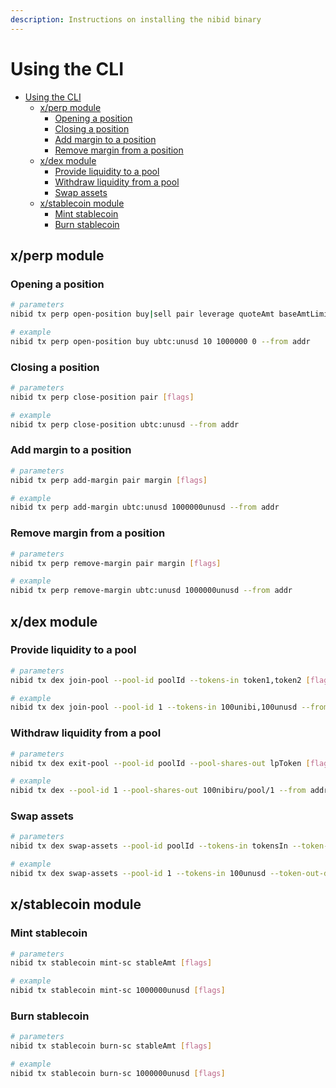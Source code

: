 ```yaml
---
description: Instructions on installing the nibid binary
---
```



# Using the CLI

- [Using the CLI](#using-the-cli)
  - [x/perp module](#xperp-module)
    - [Opening a position](#opening-a-position)
    - [Closing a position](#closing-a-position)
    - [Add margin to a position](#add-margin-to-a-position)
    - [Remove margin from a position](#remove-margin-from-a-position)
  - [x/dex module](#xdex-module)
    - [Provide liquidity to a pool](#provide-liquidity-to-a-pool)
    - [Withdraw liquidity from a pool](#withdraw-liquidity-from-a-pool)
    - [Swap assets](#swap-assets)
  - [x/stablecoin module](#xstablecoin-module)
    - [Mint stablecoin](#mint-stablecoin)
    - [Burn stablecoin](#burn-stablecoin)

## x/perp module

### Opening a position

```bash
# parameters
nibid tx perp open-position buy|sell pair leverage quoteAmt baseAmtLimit [flags]

# example
nibid tx perp open-position buy ubtc:unusd 10 1000000 0 --from addr
```

### Closing a position

```bash
# parameters
nibid tx perp close-position pair [flags]

# example
nibid tx perp close-position ubtc:unusd --from addr
```

### Add margin to a position

```bash
# parameters
nibid tx perp add-margin pair margin [flags]

# example
nibid tx perp add-margin ubtc:unusd 1000000unusd --from addr
```

### Remove margin from a position

```bash
# parameters
nibid tx perp remove-margin pair margin [flags]

# example
nibid tx perp remove-margin ubtc:unusd 1000000unusd --from addr
```

## x/dex module

### Provide liquidity to a pool

```bash
# parameters
nibid tx dex join-pool --pool-id poolId --tokens-in token1,token2 [flags]

# example
nibid tx dex join-pool --pool-id 1 --tokens-in 100unibi,100unusd --from addr
```

### Withdraw liquidity from a pool

```bash
# parameters
nibid tx dex exit-pool --pool-id poolId --pool-shares-out lpToken [flags]

# example
nibid tx dex --pool-id 1 --pool-shares-out 100nibiru/pool/1 --from addr
```

### Swap assets

```bash
# parameters
nibid tx dex swap-assets --pool-id poolId --tokens-in tokensIn --token-out-denom tokenOutDenom [flags]

# example
nibid tx dex swap-assets --pool-id 1 --tokens-in 100unusd --token-out-denom unibi --from addr
```

## x/stablecoin module

### Mint stablecoin

```bash
# parameters
nibid tx stablecoin mint-sc stableAmt [flags]

# example
nibid tx stablecoin mint-sc 1000000unusd [flags]
```

### Burn stablecoin

```bash
# parameters
nibid tx stablecoin burn-sc stableAmt [flags]

# example
nibid tx stablecoin burn-sc 1000000unusd [flags]
```
